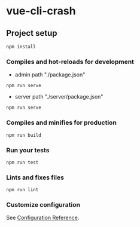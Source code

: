 # vue-cli-crash

## Project setup

```node
npm install
```

### Compiles and hot-reloads for development

- admin path  "./package.json"

```node
npm run serve
```

- server path "./server/package.json"

```node
npm run serve
```

### Compiles and minifies for production

```node
npm run build
```

### Run your tests

```node
npm run test
```

### Lints and fixes files

```node
npm run lint
```

### Customize configuration

See [Configuration Reference](https://cli.vuejs.org/config/).
